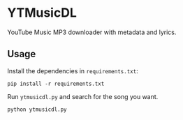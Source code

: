 # YTMusicDL

YouTube Music MP3 downloader with metadata and lyrics.

## Usage

Install the dependencies in `requirements.txt`:
```
pip install -r requirements.txt
```

Run `ytmusicdl.py` and search for the song you want.
```
python ytmusicdl.py
```